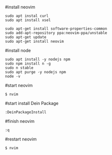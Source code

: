 #install neovim
```
sudo apt instal curl
sudo apt install xsel

sudo apt-get install software-properties-common
sudo add-apt-repository ppa:neovim-ppa/unstable
sudo apt-get update
sudo apt-get install neovim

```

#install node
```
sudo apt install -y nodejs npm
sudo npm install n -g
sudo n stable
sudo apt purge -y nodejs npm
node -v
```

#start neovim
```
$ nvim
```

#start install Dein Package
```
:DeinPackageInstall
```

#finish neovim 
```
:q
```

#restart neovim
```
$ nvim
```
